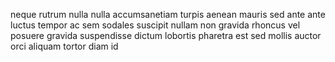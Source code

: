 neque rutrum nulla nulla accumsanetiam turpis aenean mauris sed ante ante luctus
tempor ac sem sodales suscipit nullam non gravida rhoncus vel posuere gravida
suspendisse dictum lobortis pharetra est sed mollis auctor orci aliquam tortor
diam id